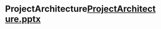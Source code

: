 # ProjectArchitecture[ProjectArchitecture.pptx](https://github.com/mu-se373-190704034/ProjectArchitecture/files/8517130/ProjectArchitecture.pptx)
